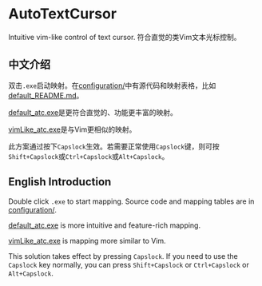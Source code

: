 # AutoTextCursor
 Intuitive vim-like control of text cursor. 符合直觉的类Vim文本光标控制。

## 中文介绍

双击`.exe`启动映射。在[configuration/](configuration/)中有源代码和映射表格，比如[default_README.md](configuration/default/default_README.md)。

[default_atc.exe](https://github.com/RUSRUSHB/AutoTextCursor/raw/main/default_atc.exe)是更符合直觉的、功能更丰富的映射。

[vimLike_atc.exe](https://github.com/RUSRUSHB/AutoTextCursor/raw/main/vimLike_atc.exe)是与Vim更相似的映射。

此方案通过按下`Capslock`生效。若需要正常使用`Capslock`键，则可按`Shift+Capslock`或`Ctrl+Capslock`或`Alt+Capslock`。

## English Introduction

Double click `.exe` to start mapping. Source code and mapping tables are in [configuration/](configuration/).

[default_atc.exe](default_atc.exe) is more intuitive and feature-rich mapping.

[vimLike_atc.exe](vimLike_atc.exe) is mapping more similar to Vim.

This solution takes effect by pressing `Capslock`. If you need to use the `Capslock` key normally, you can press `Shift+Capslock` or `Ctrl+Capslock` or `Alt+Capslock`.